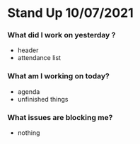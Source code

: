 # Stand Up 10/07/2021

### What did I work on yesterday ?

- header
- attendance list

### What am I working on today?

- agenda
- unfinished things

### What issues are blocking me?

- nothing
